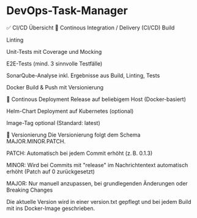 # DevOps-Task-Manager

✅ CI/CD Übersicht
🔧 Continous Integration / Delivery (CI/CD)
 Build

 Linting

 Unit-Tests mit Coverage und Mocking

 E2E-Tests (mind. 3 sinnvolle Testfälle)

 SonarQube-Analyse inkl. Ergebnisse aus Build, Linting, Tests

 Docker Build & Push mit Versionierung

🚀 Continous Deployment
 Release auf beliebigem Host (Docker-basiert)

 Helm-Chart Deployment auf Kubernetes (optional)

 Image-Tag optional (Standard: latest)

🧾 Versionierung
Die Versionierung folgt dem Schema MAJOR.MINOR.PATCH.

PATCH: Automatisch bei jedem Commit erhöht (z. B. 0.1.3)

MINOR: Wird bei Commits mit "release" im Nachrichtentext automatisch erhöht (Patch auf 0 zurückgesetzt)

MAJOR: Nur manuell anzupassen, bei grundlegenden Änderungen oder Breaking Changes

Die aktuelle Version wird in einer version.txt gepflegt und bei jedem Build mit ins Docker-Image geschrieben.